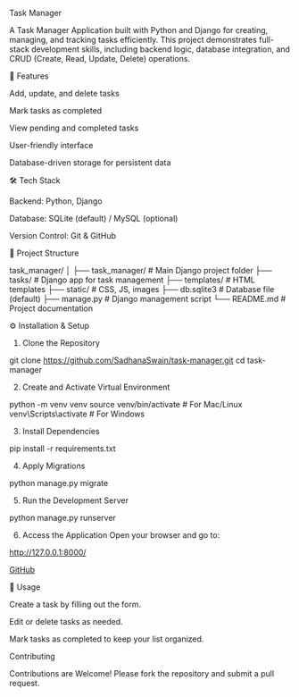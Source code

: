 Task Manager

A Task Manager Application built with Python and Django for creating, managing, and tracking tasks efficiently. This project demonstrates full-stack development skills, including backend logic, database integration, and CRUD (Create, Read, Update, Delete) operations.

🚀 Features

Add, update, and delete tasks

Mark tasks as completed

View pending and completed tasks

User-friendly interface

Database-driven storage for persistent data


🛠 Tech Stack

Backend: Python, Django

Database: SQLite (default) / MySQL (optional)

Version Control: Git & GitHub


📂 Project Structure

task_manager/
│
├── task_manager/       # Main Django project folder
├── tasks/              # Django app for task management
├── templates/          # HTML templates
├── static/             # CSS, JS, images
├── db.sqlite3          # Database file (default)
├── manage.py           # Django management script
└── README.md           # Project documentation

⚙ Installation & Setup

1. Clone the Repository

git clone https://github.com/SadhanaSwain/task-manager.git
cd task-manager


2. Create and Activate Virtual Environment

python -m venv venv
source venv/bin/activate      # For Mac/Linux
venv\Scripts\activate         # For Windows


3. Install Dependencies

pip install -r requirements.txt


4. Apply Migrations

python manage.py migrate


5. Run the Development Server

python manage.py runserver


6. Access the Application Open your browser and go to:

http://127.0.0.1:8000/

[GitHub](https://github.com/SadhanaSwain/task-manager)



📌 Usage

Create a task by filling out the form.

Edit or delete tasks as needed.

Mark tasks as completed to keep your list organized.

Contributing

Contributions are Welcome! Please fork the repository and submit a pull request.
